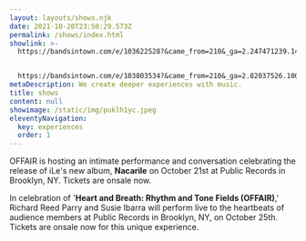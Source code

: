 ```yaml
---
layout: layouts/shows.njk
date: 2021-10-20T23:50:29.573Z
permalink: /shows/index.html
showlink: >-
  https://bandsintown.com/e/103622528?&came_from=210&_ga=2.247471239.1434592318.1657901848-1345926014.1657901848


  https://bandsintown.com/e/103803534?&came_from=210&_ga=2.82037526.100170791.1664303688-1436411429.1664303688
metaDescription: We create deeper experiences with music.
title: shows
content: null
showimage: /static/img/puklh1yc.jpeg
eleventyNavigation:
  key: experiences
  order: 1
---
```

OFFAIR is hosting an intimate performance and conversation celebrating the release of iLe's new album, **Nacarile** on October 21st at Public Records in Brooklyn, NY. Tickets are onsale now.



In celebration of '**Heart and Breath: Rhythm and Tone Fields (OFFAIR)**,' Richard Reed Parry and Susie Ibarra will perform live to the heartbeats of audience members at Public Records in Brooklyn, NY, on October 25th. Tickets are onsale now for this unique experience.
